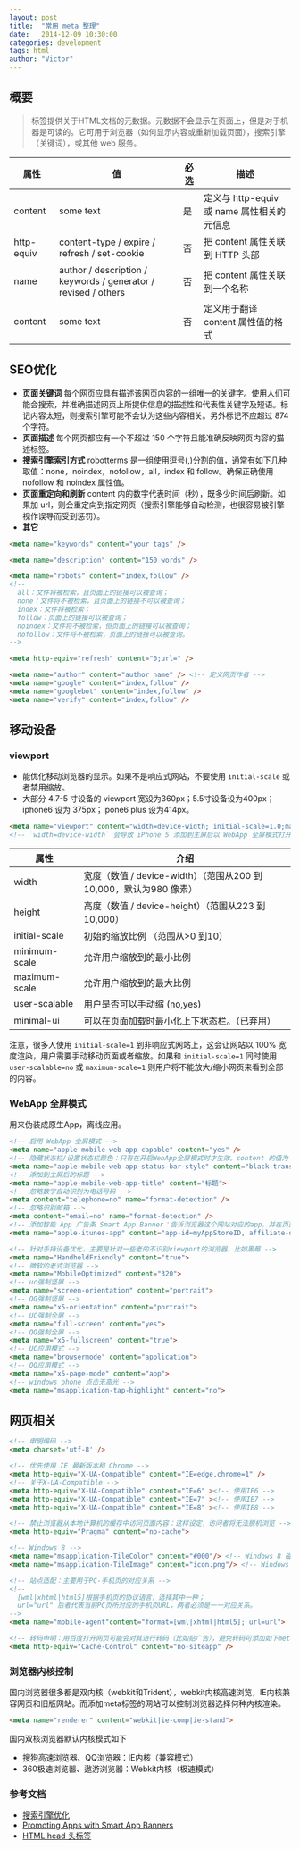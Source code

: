 ```yaml
---
layout: post
title:  "常用 meta 整理"
date:   2014-12-09 10:30:00
categories: development
tags: html
author: "Victor"
---
```


## 概要

> 标签提供关于HTML文档的元数据。元数据不会显示在页面上，但是对于机器是可读的。它可用于浏览器（如何显示内容或重新加载页面），搜索引擎（关键词），或其他 web 服务。

属性 | 值 | 必选 | 描述
---|---|---|---
content | some text | 是 | 定义与 http-equiv 或 name 属性相关的元信息
http-equiv | content-type / expire / refresh / set-cookie | 否 | 把 content 属性关联到 HTTP 头部
name | author / description / keywords / generator / revised / others | 否 | 把 content 属性关联到一个名称
content | some text | 否 | 定义用于翻译 content 属性值的格式

## SEO优化

* **页面关键词** 每个网页应具有描述该网页内容的一组唯一的关键字。使用人们可能会搜索，并准确描述网页上所提供信息的描述性和代表性关键字及短语。标记内容太短，则搜索引擎可能不会认为这些内容相关。另外标记不应超过 874 个字符。
* **页面描述** 每个网页都应有一个不超过 150 个字符且能准确反映网页内容的描述标签。
* **搜索引擎索引方式** robotterms 是一组使用逗号(,)分割的值，通常有如下几种取值：none，noindex，nofollow，all，index 和 follow。确保正确使用 nofollow 和 noindex 属性值。
* **页面重定向和刷新** content 内的数字代表时间（秒），既多少时间后刷新。如果加 url，则会重定向到指定网页（搜索引擎能够自动检测，也很容易被引擎视作误导而受到惩罚）。
* **其它**

```html
<meta name="keywords" content="your tags" />

<meta name="description" content="150 words" />

<meta name="robots" content="index,follow" />
<!--
  all：文件将被检索，且页面上的链接可以被查询；
  none：文件将不被检索，且页面上的链接不可以被查询；
  index：文件将被检索；
  follow：页面上的链接可以被查询；
  noindex：文件将不被检索，但页面上的链接可以被查询；
  nofollow：文件将不被检索，页面上的链接可以被查询。
-->

<meta http-equiv="refresh" content="0;url=" />

<meta name="author" content="author name" /> <!-- 定义网页作者 -->
<meta name="google" content="index,follow" />
<meta name="googlebot" content="index,follow" />
<meta name="verify" content="index,follow" />
```

## 移动设备

### viewport

* 能优化移动浏览器的显示。如果不是响应式网站，不要使用 ```initial-scale``` 或者禁用缩放。
* 大部分 4.7-5 寸设备的 viewport 宽设为360px；5.5寸设备设为400px；iphone6 设为 375px；ipone6 plus 设为414px。

```html
<meta name="viewport" content="width=device-width; initial-scale=1.0;maximum-scale=1.0; user-scalable=no;"/>
<!-- `width=device-width` 会导致 iPhone 5 添加到主屏后以 WebApp 全屏模式打开页面时出现黑边 -->
```

属性 | 介绍
---|---
width | 宽度（数值 / device-width）（范围从200 到10,000，默认为980 像素）
height | 高度（数值 / device-height）（范围从223 到10,000）
initial-scale | 初始的缩放比例 （范围从>0 到10）
minimum-scale | 允许用户缩放到的最小比例
maximum-scale | 允许用户缩放到的最大比例
user-scalable | 用户是否可以手动缩 (no,yes)
minimal-ui | 可以在页面加载时最小化上下状态栏。（已弃用）

注意，很多人使用 ```initial-scale=1``` 到非响应式网站上，这会让网站以 100% 宽度渲染，用户需要手动移动页面或者缩放。如果和 ```initial-scale=1``` 同时使用 ```user-scalable=no``` 或 ```maximum-scale=1``` 则用户将不能放大/缩小网页来看到全部的内容。

### WebApp 全屏模式

用来伪装成原生App，离线应用。

```html
<!-- 启用 WebApp 全屏模式 -->
<meta name="apple-mobile-web-app-capable" content="yes" />
<!-- 隐藏状态栏/设置状态栏颜色：只有在开启WebApp全屏模式时才生效。content 的值为 default | black | black-translucent -->
<meta name="apple-mobile-web-app-status-bar-style" content="black-translucent" />
<!-- 添加到主屏后的标题 -->
<meta name="apple-mobile-web-app-title" content="标题">
<!-- 忽略数字自动识别为电话号码 -->
<meta content="telephone=no" name="format-detection" />
<!-- 忽略识别邮箱 -->
<meta content="email=no" name="format-detection" />
<!-- 添加智能 App 广告条 Smart App Banner：告诉浏览器这个网站对应的app，并在页面上显示下载banner -->
<meta name="apple-itunes-app" content="app-id=myAppStoreID, affiliate-data=myAffiliateData, app-argument=myURL">
```

```html
<!-- 针对手持设备优化，主要是针对一些老的不识别viewport的浏览器，比如黑莓 -->
<meta name="HandheldFriendly" content="true">
<!-- 微软的老式浏览器 -->
<meta name="MobileOptimized" content="320">
<!-- uc强制竖屏 -->
<meta name="screen-orientation" content="portrait">
<!-- QQ强制竖屏 -->
<meta name="x5-orientation" content="portrait">
<!-- UC强制全屏 -->
<meta name="full-screen" content="yes">
<!-- QQ强制全屏 -->
<meta name="x5-fullscreen" content="true">
<!-- UC应用模式 -->
<meta name="browsermode" content="application">
<!-- QQ应用模式 -->
<meta name="x5-page-mode" content="app">
<!-- windows phone 点击无高光 -->
<meta name="msapplication-tap-highlight" content="no">
```

## 网页相关

```html
<!-- 申明编码 -->
<meta charset='utf-8' />

<!-- 优先使用 IE 最新版本和 Chrome -->
<meta http-equiv="X-UA-Compatible" content="IE=edge,chrome=1" />
<!-- 关于X-UA-Compatible -->
<meta http-equiv="X-UA-Compatible" content="IE=6" ><!-- 使用IE6 -->
<meta http-equiv="X-UA-Compatible" content="IE=7" ><!-- 使用IE7 -->
<meta http-equiv="X-UA-Compatible" content="IE=8" ><!-- 使用IE8 -->

<!-- 禁止浏览器从本地计算机的缓存中访问页面内容：这样设定，访问者将无法脱机浏览 -->
<meta http-equiv="Pragma" content="no-cache">

<!-- Windows 8 -->
<meta name="msapplication-TileColor" content="#000"/> <!-- Windows 8 磁贴颜色 -->
<meta name="msapplication-TileImage" content="icon.png"/> <!-- Windows 8 磁贴图标 -->

<!-- 站点适配：主要用于PC-手机页的对应关系 -->
<!--
  [wml|xhtml|html5]根据手机页的协议语言，选择其中一种；
  url="url" 后者代表当前PC页所对应的手机页URL，两者必须是一一对应关系。
-->
<meta name="mobile-agent"content="format=[wml|xhtml|html5]; url=url">

<!-- 转码申明：用百度打开网页可能会对其进行转码（比如贴广告），避免转码可添加如下meta -->
<meta http-equiv="Cache-Control" content="no-siteapp" />
```

### 浏览器内核控制

国内浏览器很多都是双内核（webkit和Trident），webkit内核高速浏览，IE内核兼容网页和旧版网站。而添加meta标签的网站可以控制浏览器选择何种内核渲染。

```html
<meta name="renderer" content="webkit|ie-comp|ie-stand">
```

国内双核浏览器默认内核模式如下

* 搜狗高速浏览器、QQ浏览器：IE内核（兼容模式）
* 360极速浏览器、遨游浏览器：Webkit内核（极速模式）

### 参考文档

* [搜索引擎优化](http://msdn.microsoft.com/zh-cn/library/ff724016)
* [Promoting Apps with Smart App Banners](https://developer.apple.com/library/ios/documentation/AppleApplications/Reference/SafariWebContent/PromotingAppswithAppBanners/PromotingAppswithAppBanners.html)
* [HTML head 头标签](http://fex.baidu.com/blog/2014/10/html-head-tags/?qq-pf-to=pcqq.c2c)
